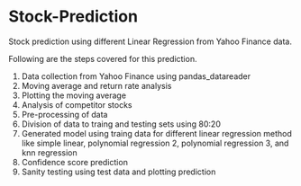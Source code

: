 # Stock-Prediction
Stock prediction using different Linear Regression from Yahoo Finance data.

Following are the steps covered for this prediction.

1. Data collection from Yahoo Finance using pandas_datareader
2. Moving average and return rate analysis
3. Plotting the moving average
4. Analysis of competitor stocks
5. Pre-processing of data
6. Division of data to traing and testing sets using 80:20
7. Generated model using traing data for different linear regression method like simple linear, polynomial regression 2, polynomial regression 3, and knn regression
8. Confidence score prediction
9. Sanity testing using test data and plotting prediction

